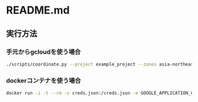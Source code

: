 # README.md

## 実行方法

### 手元からgcloudを使う場合

```sh
./scripts/coordinate.py --project example_project --zones asia-northeast1-b asia-northeast2-a asia-east1-b
```

### dockerコンテナを使う場合

```sh
docker run -i -t --rm -v creds.json:/creds.json -e GOOGLE_APPLICATION_CREDENTIALS=/creds.json coordinate --dry_run true --auth_type sa --project example_project --zones asia-northeast1-b asia-northeast2-a asia-east1-b  --vmdb_url http://host.docker.internal:8905
```
